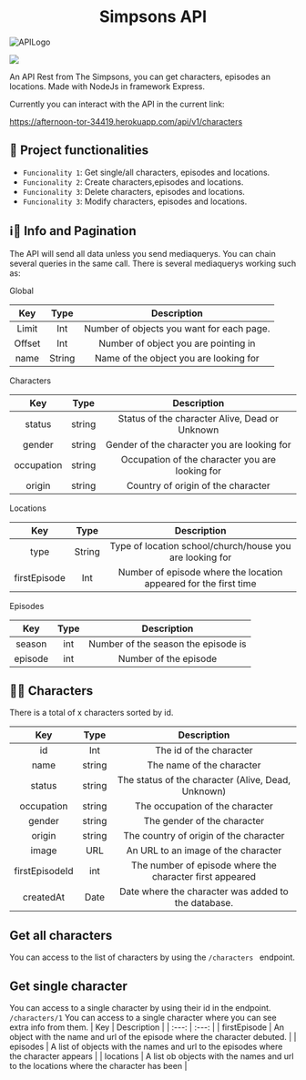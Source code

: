 <h1 align="center"> Simpsons API </h1>

![APILogo](https://user-images.githubusercontent.com/80676295/200481282-0cb6ec11-3042-43a9-8996-34048b4ca6af.png)

<p align="left">
   <img src="https://img.shields.io/badge/STATUS-EN%20DESAROLLO-green">
   </p>



An API Rest from The Simpsons, you can get characters, episodes an locations. Made with NodeJs in framework Express.

Currently you can interact with the API in the current link:

<https://afternoon-tor-34419.herokuapp.com/api/v1/characters>


## :hammer: Project functionalities

- `Funcionality 1`: Get single/all characters, episodes and locations.
- `Funcionality 2`: Create characters,episodes and locations. 
- `Funcionality 3`: Delete characters, episodes and locations.
- `Funcionality 3`: Modify characters, episodes and locations.

## ℹ️📄 Info and Pagination
  The API will send all data unless you send mediaquerys.
  You can chain several queries in the same call.
  There is several mediaquerys working such as:
  
 Global

| Key     | Type    | Description |                          
| :---:   | :---: | :---: |
| Limit   | Int   | Number of objects you want for each page. |
| Offset  | Int   | Number of object you are pointing in      |
| name    | String| Name of the object you are looking for    |


Characters

| Key     | Type    | Description |                          
| :---:   | :---: | :---: |
| status  | string | Status of the character Alive, Dead or Unknown |
| gender | string | Gender of the character you are looking for     |
| occupation | string | Occupation of the character you are looking for |
| origin | string | Country of origin of the character |


Locations

| Key     | Type    | Description |                          
| :---:   | :---: | :---: |
| type    | String | Type of location school/church/house you are looking for |
| firstEpisode | Int | Number of episode where the location appeared for the first time |


Episodes

| Key     | Type    | Description |                          
| :---:   | :---: | :---: |
| season | int | Number of the season the episode is |
| episode | int | Number of the episode |


## 🧔🙍 Characters
There is a total of x characters sorted by id.

| Key     | Type    | Description |                          
| :---:   | :---:   | :---:       |
| id      | Int | The id of the character |
| name | string | The name of the character |
|status | string | The status of the character (Alive, Dead, Unknown) |
|occupation | string | The occupation of the character |
| gender | string | The gender of the character |
| origin | string | The country of origin of the character |
| image | URL | An URL to an image of the character |
| firstEpisodeId | int | The number of episode where the character first appeared |
| createdAt | Date | Date where the character was added to the database. |

 ## Get all characters

You can access to the list of characters by using the `/characters ` endpoint.

## Get single character 
You can access to a single character by using their id in the endpoint. `/characters/1`
You can access to a single character where you can see extra info from them.
| Key | Description |
| :---:   | :---:   |
| firstEpisode | An object with the name and url of the episode where the character debuted. |
| episodes | A list of objects with the names and url to the episodes where the character appears |
| locations | A list ob objects with the names and url to the locations where the character has been |



